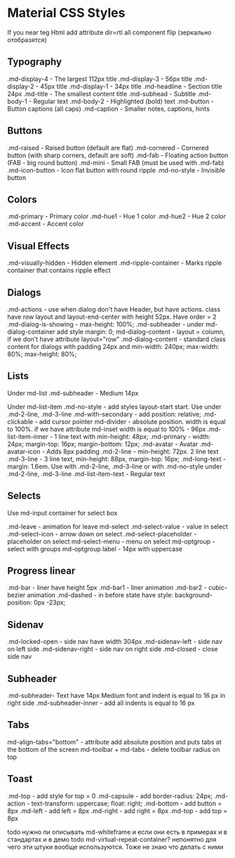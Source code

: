 # Material CSS Styles

If you near teg Html add attribute dir=rtl all component flip (зеркально отобразятся)

## Typography

.md-display-4 - The largest 112px title
.md-display-3 - 56px title
.md-display-2 - 45px title
.md-display-1 - 34px title
.md-headline - Section title 24px
.md-title - The smallest content title
.md-subhead - Subtitle
.md-body-1 - Regular text
.md-body-2 - Highlighted (bold) text
.md-button - Button captions (all caps)
.md-caption - Smaller notes, captions, hints

## Buttons

.md-raised - Raised button (default are flat)
.md-cornered - Cornered button (with sharp corners, default are soft)
.md-fab - Floating action button (FAB - big round button)
.md-mini - Small FAB (must be used with .md-fab)
.md-icon-button - Icon flat button with round ripple
.md-no-style - Invisible button

## Colors

.md-primary - Primary color
.md-hue1 - Hue 1 color
.md-hue2 - Hue 2 color
.md-accent - Accent color

## Visual Effects

.md-visually-hidden - Hidden element
.md-ripple-container - Marks ripple container that contains ripple effect

## Dialogs

.md-actions - use when dialog don't have Header, but have actions. class have row layout and layout-end-center with height 52px. Have order = 2
.md-dialog-is-showing - max-height: 100%;
.md-subheader - under md-dialog-container add style margin: 0;
md-dialog-content - layout = column, if we don't have attribute layout="row"
.md-dialog-content - standard class content for dialogs with padding 24px and min-width: 240px; max-width: 80%; max-height: 80%;

## Lists

Under md-list
.md-subheader - Medium 14px

Under md-list-item
.md-no-style - add styles layout-start start. Use under .md-2-line, .md-3-line
.md-with-secondary - add position: relative;
.md-clickable - add cursor pointer
md-divider - absolute position. width is equal to 100%. if we have attribute md-inset width is equal to 100% - 96px
.md-list-item-inner - 1 line text with min-height: 48px;
.md-primary - width: 24px; margin-top: 16px; margin-bottom: 12px;
.md-avatar - Avatar
.md-avatar-icon - Adds 8px padding
.md-2-line - min-height: 72px. 2 line text
.md-3-line - 3 line text, min-height: 88px, margin-top: 16px;
.md-long-text - margin: 1.6em. Use with .md-2-line, .md-3-line or with .md-no-style under .md-2-line, .md-3-line
.md-list-item-text - Regular text

## Selects

Use md-input container for select box

.md-leave - animation for leave md-select
.md-select-value - value in select
.md-select-icon - arrow down on select
.md-select-placeholder - placeholder on select
md-select-menu - menu on select
md-optgroup - select with groups
md-optgroup label - 14px with uppercase

## Progress linear

.md-bar - liner have height 5px
.md-bar1 - liner animation
.md-bar2 - cubic-bezier animation
.md-dashed - in before state have style:  background-position: 0px -23px;

## Sidenav

.md-locked-open - side nav have width 304px
.md-sidenav-left - side nav on left side
.md-sidenav-right - side nav on right side
.md-closed - close side nav

## Subheader

.md-subheader- Text have 14px Medium font and indent is equal to 16 px in right side
.md-subheader-inner - add all indents is equal to 16 px

## Tabs

md-align-tabs="bottom" - attribute add absolute position and puts tabs at the bottom of the screen
md-toolbar + md-tabs - delete toolbar radius on top

## Toast

.md-top - add style for top = 0
.md-capsule - add border-radius: 24px;
.md-action - text-transform: uppercase; float: right;
.md-bottom  - add button = 8px
.md-left - add left = 8px
.md-right - add right = 8px
.md-top - add top = 8px


todo нужно ли описывать md-whiteframe и  если они есть в примерах и в стандартах и в демо
todo md-virtual-repeat-container? непонятно для чего эти штуки вообще используются. Тоже не знаю что делать с ними

